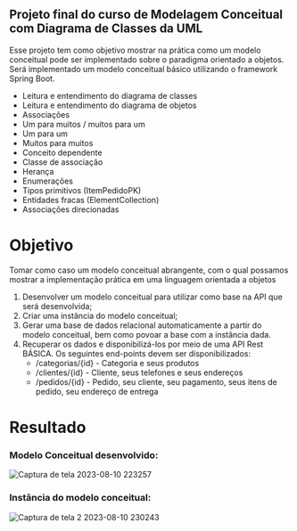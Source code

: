 ## Projeto final do curso de Modelagem Conceitual com Diagrama de Classes da UML
Esse projeto tem como objetivo mostrar na prática como um modelo conceitual pode ser implementado sobre o paradigma orientado a objetos.
Será implementado um modelo conceitual básico utilizando o framework Spring Boot.
 - Leitura e entendimento do diagrama de classes
 - Leitura e entendimento do diagrama de objetos
 - Associações
 - Um para muitos / muitos para um
 - Um para um
 - Muitos para muitos
 - Conceito dependente
 - Classe de associação
 - Herança
 - Enumerações
 - Tipos primitivos (ItemPedidoPK)
 - Entidades fracas (ElementCollection)
 - Associações direcionadas

# Objetivo
Tomar como caso um modelo conceitual abrangente, com o qual possamos mostrar a implementação prática em uma linguagem orientada a objetos
1) Desenvolver um modelo conceitual para utilizar como base na API que será desenvolvida;
2) Criar uma instância do modelo conceitual;
3) Gerar uma base de dados relacional automaticamente a partir do modelo conceitual, bem como povoar a base com a instância dada.
4) Recuperar os dados e disponibilizá-los por meio de uma API Rest BÁSICA. Os seguintes end-points devem ser disponibilizados:
    - /categorias/{id}  - Categoria e seus produtos
    - /clientes/{id} - Cliente, seus telefones e seus endereços
    - /pedidos/{id} - Pedido, seu cliente, seu pagamento, seus itens de
pedido, seu endereço de entrega

# Resultado
### Modelo Conceitual desenvolvido:
![Captura de tela 2023-08-10 223257](https://github.com/IgorWolf99/ProjetoUML/assets/116234237/ed74a4d0-0ecb-48eb-92b7-c50baa8faf57)

### Instância do modelo conceitual:
![Captura de tela 2 2023-08-10 230243](https://github.com/IgorWolf99/ProjetoUML/assets/116234237/5f7a9258-b68b-4f3a-b62e-91c9b644292b)
